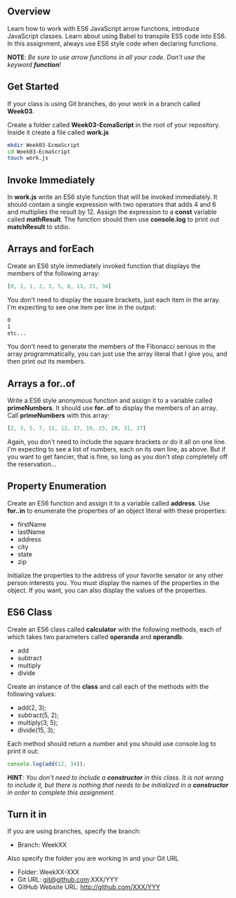 ## Overview

Learn how to work with ES6 JavaScript arrow functions, introduce JavaScript classes. Learn about using Babel to transpile ES5 code into ES6. In this assignment, always use ES6 style code when declaring functions.

**NOTE**: _Be sure to use arrow functions in all your code. Don't use the keyword **function**!_

## Get Started

If your class is using Git branches, do your work in a branch called **Week03**.

Create a folder called **Week03-EcmaScript** in the root of your repository. Inside it create a file called **work.js**

```bash
mkdir Week03-EcmaScript
cd Week03-EcmaScript
touch work.js
```

## Invoke Immediately

In **work.js** write an ES6 style function that will be invoked immediately. It should contain a single expression with two operators that adds 4 and 6 and multiplies the result by 12. Assign the expression to a **const** variable called **mathResult**. The function should then use **console.log** to print out **matchResult** to stdio.

## Arrays and forEach

Create an ES6 style immediately invoked function that displays the members of the following array:

```JavaScript
[0, 1, 1, 2, 3, 5, 8, 13, 21, 34]
```

You don't need to display the square brackets, just each item in the array. I'm expecting to see one item per line in the output:

```bash
0
1
etc...
```

You don't need to generate the members of the Fibonacci serious in the array programmatically, you can just use the array literal that I give you, and then print out its members.

## Arrays a for..of

Write a ES6 style anonymous function and assign it to a variable called **primeNumbers**. It should use **for..of** to display the members of an array. Call **primeNumbers** with this array:

```JavaScript
[2, 3, 5, 7, 11, 13, 17, 19, 23, 29, 31, 37]
```

Again, you don't need to include the square brackets or do it all on one line. I'm expecting to see a list of numbers, each on its own line, as above. But if you want to get fancier, that is fine, so long as you don't step completely off the reservation...

## Property Enumeration

Create an ES6 function and assign it to a variable called **address**.  Use **for..in** to enumerate the properties of an object literal with these properties:

- firstName
- lastName
- address
- city
- state
- zip

Initialize the properties to the address of your favorite senator or any other person interests you. You must display the names of the properties in the object. If you want, you can also display the values of the properties.

## ES6 Class

Create an ES6 class called **calculator** with the following methods, each of which takes two parameters called **operanda** and **operandb**.

- add
- subtract
- multiply
- divide

Create an instance of the **class** and call each of the methods with the following values:

- add(2, 3);
- subtract(5, 2);
- multiply(3, 5);
- divide(15, 3);

Each method should return a number and you should use console.log to print it out:

```javascript
console.log(add(12, 34));
```

**HINT**: _You don't need to include a **constructor** in this class. It is not wrong to include it, but there is nothing that needs to be initialized in a **constructor** in order to complete this assignment._

## Turn it in

If you are using branches, specify the branch:

- Branch: WeekXX

Also specify the folder you are working in and your Git URL

- Folder: WeekXX-XXX
- Git URL: git@github.com:XXX/YYY
- GitHub Website URL: http://github.com/XXX/YYY
